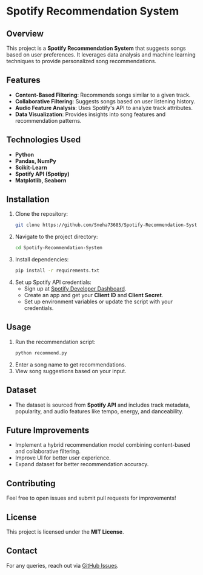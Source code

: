 # Spotify Recommendation System

## Overview
This project is a **Spotify Recommendation System** that suggests songs based on user preferences. It leverages data analysis and machine learning techniques to provide personalized song recommendations.

## Features
- **Content-Based Filtering**: Recommends songs similar to a given track.
- **Collaborative Filtering**: Suggests songs based on user listening history.
- **Audio Feature Analysis**: Uses Spotify's API to analyze track attributes.
- **Data Visualization**: Provides insights into song features and recommendation patterns.

## Technologies Used
- **Python**
- **Pandas, NumPy**
- **Scikit-Learn**
- **Spotify API (Spotipy)**
- **Matplotlib, Seaborn**

## Installation
1. Clone the repository:
   ```bash
   git clone https://github.com/Sneha73685/Spotify-Recommendation-System.git
   ```
2. Navigate to the project directory:
   ```bash
   cd Spotify-Recommendation-System
   ```
3. Install dependencies:
   ```bash
   pip install -r requirements.txt
   ```
4. Set up Spotify API credentials:
   - Sign up at [Spotify Developer Dashboard](https://developer.spotify.com/dashboard/).
   - Create an app and get your **Client ID** and **Client Secret**.
   - Set up environment variables or update the script with your credentials.

## Usage
1. Run the recommendation script:
   ```bash
   python recommend.py
   ```
2. Enter a song name to get recommendations.
3. View song suggestions based on your input.

## Dataset
- The dataset is sourced from **Spotify API** and includes track metadata, popularity, and audio features like tempo, energy, and danceability.

## Future Improvements
- Implement a hybrid recommendation model combining content-based and collaborative filtering.
- Improve UI for better user experience.
- Expand dataset for better recommendation accuracy.

## Contributing
Feel free to open issues and submit pull requests for improvements!

## License
This project is licensed under the **MIT License**.

## Contact
For any queries, reach out via [GitHub Issues](https://github.com/Sneha73685/Spotify-Recommendation-System/issues).
